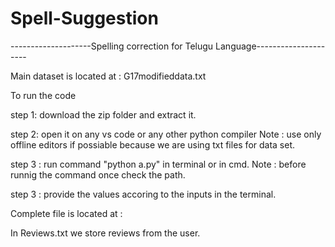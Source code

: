 # Spell-Suggestion


--------------------Spelling correction for Telugu Language---------------------


Main dataset is located at : G17modifieddata.txt





To run the code

step 1: download the zip folder and extract it.

step 2: open it on any vs code or any other python compiler 
        Note : use only offline editors if possiable because  we are using txt files for data set.

step 3 : run command "python a.py" in terminal or in cmd.
        Note : before runnig the command once check the path.

step 3 : provide the values accoring to the inputs in the terminal.


Complete file is located at :






In Reviews.txt we store reviews  from the user.














